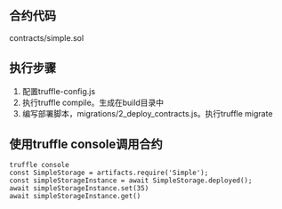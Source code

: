 ## 合约代码
contracts/simple.sol

## 执行步骤
1. 配置truffle-config.js
2. 执行truffle compile。生成在build目录中
3. 编写部署脚本，migrations/2_deploy_contracts.js。执行truffle migrate

## 使用truffle console调用合约
```
truffle console
const SimpleStorage = artifacts.require('Simple');
const simpleStorageInstance = await SimpleStorage.deployed();
await simpleStorageInstance.set(35)
await simpleStorageInstance.get()
```
